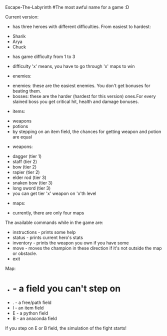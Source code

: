 Escape-The-Labyrinth
#The most awful name for a game :D

Current version:
* has three heroes with different difficulties. From easiest to hardest:
- Sharik
- Arya
- Chuck

* has game difficulty from 1 to 3
- difficulty 'x' means, you have to go through 'x' maps to win

* enemies:
- enemies: these are the easiest enemies. You don't get bonuses for
beating them.
- bosses: these are the harder (hardest for this version) ones.For every slained boss you get critical hit,
health and damage bonuses.

* items:
- weapons
- potions
- by stepping on an item field, the chances for getting weapon and potion
are equal

* weapons:
- dagger (tier 1)
- staff (tier 2)
- bow (tier 2)
- rapier (tier 2)
- elder rod (tier 3)
- snaken bow (tier 3)
- long sword (tier 3)
- you can get tier 'x' weapon on 'x'th level

* maps:
- currently, there are only four maps

The available commands while in the game are:
* instructions - prints some help
* status - prints current hero's stats
* inventory - prints the weapon you own if you have some
* move <direction> - moves the champion in these direction
    if it's not outside the map or obstacle.
* exit

Map:
* # - a field you can't step on
* . - a free/path field
* I - an item field
* E - a python field
* B - an anaconda field

If you step on E or B field, the simulation of the fight starts!
